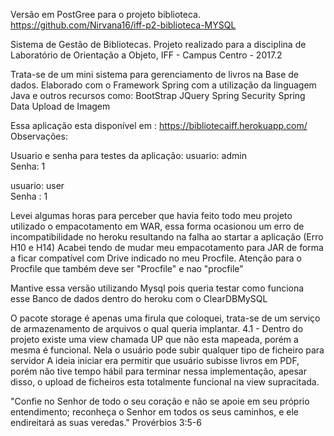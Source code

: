 Versão em PostGree para o projeto biblioteca.
https://github.com/Nirvana16/iff-p2-biblioteca-MYSQL

Sistema de Gestão de Bibliotecas. Projeto realizado para a disciplina de Laboratório de Orientação a Objeto, IFF - Campus Centro - 2017.2

Trata-se de um mini sistema para gerenciamento de livros na Base de dados. Elaborado com o Framework Spring com a utilização da linguagem Java e outros recursos como: BootStrap JQuery Spring Security Spring Data Upload de Imagem

Essa aplicação esta disponível em : https://bibliotecaiff.herokuapp.com/
Observações:

Usuario e senha para testes da aplicação: 
usuario: admin  
Senha: 1

usuario: user  
Senha : 1

Levei algumas horas para perceber que havia feito todo meu projeto utilizado o empacotamento em WAR, essa forma ocasionou um erro de incompatibilidade no heroku resultando na falha ao startar a aplicação (Erro H10 e H14) Acabei tendo de mudar meu empacotamento para JAR de forma a ficar compatível com Drive indicado no meu Procfile. Atenção para o Procfile que também deve ser "Procfile" e nao "procfile"

Mantive essa versão utilizando Mysql pois queria testar como funciona esse Banco de dados dentro do heroku com o ClearDBMySQL

O pacote storage é apenas uma firula que coloquei, trata-se de um serviço de armazenamento de arquivos o qual queria implantar. 4.1 - Dentro do projeto existe uma view chamada UP que não esta mapeada, porém a mesma é funcional. Nela o usuário pode subir qualquer tipo de ficheiro para servidor A ideia iniciar era permitir que usuário subisse livros em PDF, porém não tive tempo hábil para terminar nessa implementação, apesar disso, o upload de ficheiros esta totalmente funcional na view supracitada.

"Confie no Senhor de todo o seu coração e não se apoie em seu próprio entendimento; reconheça o Senhor em todos os seus caminhos, e ele endireitará as suas veredas." Provérbios 3:5-6
